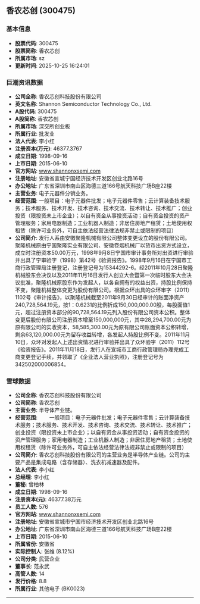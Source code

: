 ## 香农芯创 (300475)

### 基本信息

- **股票代码**: 300475
- **股票简称**: 香农芯创
- **所属市场**: sz
- **更新时间**: 2025-10-25 16:24:01

### 巨潮资讯数据

- **公司全称**: 香农芯创科技股份有限公司
- **英文名称**: Shannon Semiconductor Technology Co., Ltd.
- **A股代码**: 300475
- **A股简称**: 香农芯创
- **所属市场**: 深交所创业板
- **所属行业**: 批发业
- **法人代表**: 李小红
- **注册资本(万元)**: 46377.3767
- **成立日期**: 1998-09-16
- **上市日期**: 2015-06-10
- **官方网站**: www.shannonxsemi.com
- **注册地址**: 安徽省宣城宁国经济技术开发区创业北路16号
- **办公地址**: 广东省深圳市南山区海德三道166号航天科技广场B座22楼
- **主营业务**: 电子元器件分销业务。
- **经营范围**: 一般项目：电子元器件批发；电子元器件零售；云计算装备技术服务；技术服务、技术开发、技术咨询、技术交流、技术转让、技术推广；创业投资（限投资未上市企业）；以自有资金从事投资活动；自有资金投资的资产管理服务；家用电器制造；工业机器人制造；非居住房地产租赁；土地使用权租赁（除许可业务外，可自主依法经营法律法规非禁止或限制的项目）
- **公司简介**: 发行人系由安徽聚隆机械有限公司整体变更设立的股份有限公司。聚隆机械原由宁国聚隆实业有限公司、安徽卷烟机械厂以货币出资方式设立，成立时注册资本50.00万元，1998年9月8日宁国市审计事务所对出资进行审验并出具了宁审验字（1998）第42号《验资报告》。1998年9月16日在宁国市工商行政管理局注册登记，注册登记号为15344292-6。经2011年10月28日聚隆机械股东会决议以及2011年11月16日发行人创立大会暨第一次临时股东大会决议批准，聚隆机械原股东作为发起人，以各自拥有的权益出资，持股比例保持不变，聚隆机械整体变更为股份有限公司。根据众环出具的众环审字（2011）1102号《审计报告》，以聚隆机械截至2011年9月30日经审计的账面净资产240,728,564.19元，按1：0.6231的比例折成150,000,000.00股，每股面值1元，超过注册资本部分的90,728,564.19元列入股份有限公司资本公积。整体变更后股份有限公司注册资本增至150,000,000元，其中28,294,700.00元为原有限公司的实收资本，58,585,300.00元为原有限公司账面资本公积转增，剩余63,120,000.00元为留存收益转增，各发起人持股比例不变。2011年11月10日，众环对发起人上述出资情况进行审验并出具了众环验字（2011）112号《验资报告》。2011年11月18日，发行人在宣城市工商行政管理局办理完成工商变更登记手续，并领取了《企业法人营业执照》，注册登记号为342502000006854。

### 雪球数据

- **公司全称**: 香农芯创科技股份有限公司
- **公司简称**: 香农芯创
- **主营业务**: 半导体产业链。
- **经营范围**: 　　一般项目：电子元器件批发；电子元器件零售；云计算装备技术服务；技术服务、技术开发、技术咨询、技术交流、技术转让、技术推广；创业投资（限投资未上市企业）；以自有资金从事投资活动；自有资金投资的资产管理服务；家用电器制造；工业机器人制造；非居住房地产租赁；土地使用权租赁（除许可业务外，可自主依法经营法律法规非禁止或限制的项目）
- **公司简介**: 香农芯创科技股份有限公司的主营业务是半导体产业链。公司的主要产品是集成电路（含存储器）、洗衣机减速器及配件。
- **法人代表**: 李小红
- **总经理**: 李小红
- **董秘**: 曾柏林
- **成立日期**: 1998-09-16
- **注册资本(元)**: 46377.38万元
- **员工人数**: 576
- **官方网站**: www.shannonxsemi.com
- **注册地址**: 安徽省宣城市宁国市经济技术开发区创业北路16号
- **办公地址**: 广东省深圳市南山区海德三道166号航天科技广场B座22楼
- **上市日期**: 2015-06-10
- **所属省份**: 安徽省
- **实际控制人**: 张维 (8.12%)
- **公司分类**: 民营企业
- **董事长**: 范永武
- **高管人数**: 14
- **发行价格**: 8.8
- **所属行业**: 其他电子 (BK0023)

---